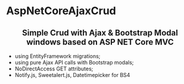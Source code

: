 # AspNetCoreAjaxCrud
<h2 style="text-align:center">Simple Crud with Ajax &amp; Bootstrap Modal windows based on ASP NET Core MVC</h2>
<ul>
  <li>using EntityFramework migrations;</li>
  <li>using pure Ajax API calls with Bootstrap modals;</li>
  <li>NoDirectAccess GET attributes;</li>
  <li>Notify.js, Sweetalert.js, Datetimepicker for BS4</li> 
</ul>
